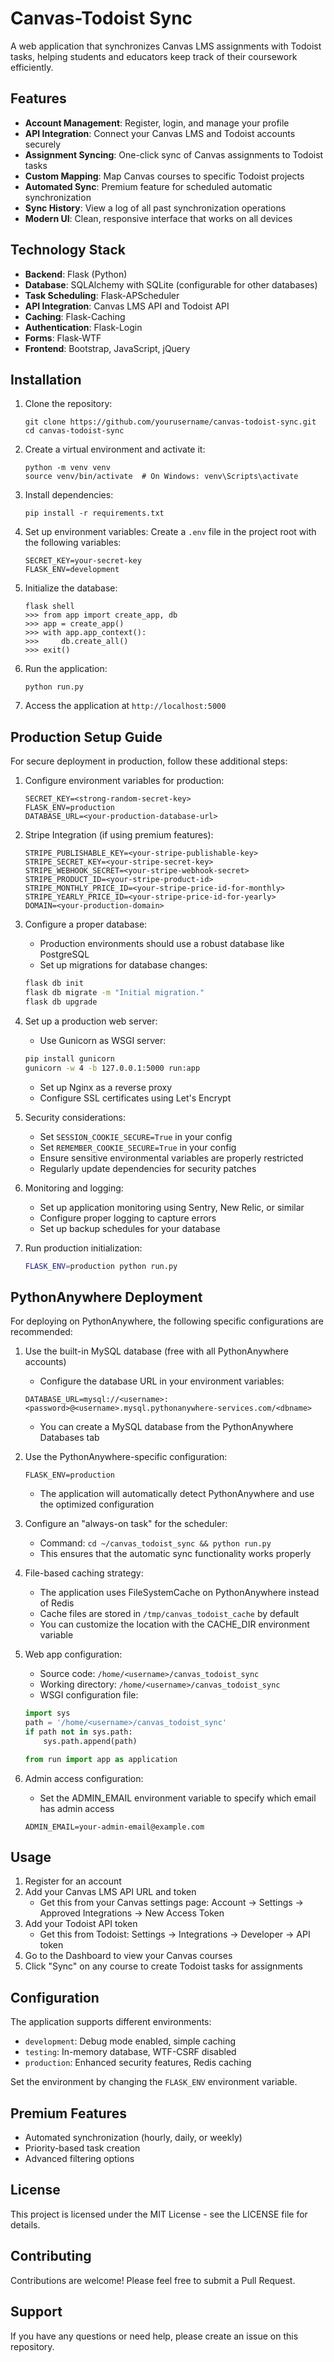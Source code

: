 # Canvas-Todoist Sync

A web application that synchronizes Canvas LMS assignments with Todoist tasks, helping students and educators keep track of their coursework efficiently.

## Features

- **Account Management**: Register, login, and manage your profile
- **API Integration**: Connect your Canvas LMS and Todoist accounts securely
- **Assignment Syncing**: One-click sync of Canvas assignments to Todoist tasks
- **Custom Mapping**: Map Canvas courses to specific Todoist projects
- **Automated Sync**: Premium feature for scheduled automatic synchronization
- **Sync History**: View a log of all past synchronization operations
- **Modern UI**: Clean, responsive interface that works on all devices

## Technology Stack

- **Backend**: Flask (Python)
- **Database**: SQLAlchemy with SQLite (configurable for other databases)
- **Task Scheduling**: Flask-APScheduler
- **API Integration**: Canvas LMS API and Todoist API
- **Caching**: Flask-Caching
- **Authentication**: Flask-Login
- **Forms**: Flask-WTF
- **Frontend**: Bootstrap, JavaScript, jQuery

## Installation

1. Clone the repository:
   ```
   git clone https://github.com/yourusername/canvas-todoist-sync.git
   cd canvas-todoist-sync
   ```

2. Create a virtual environment and activate it:
   ```
   python -m venv venv
   source venv/bin/activate  # On Windows: venv\Scripts\activate
   ```

3. Install dependencies:
   ```
   pip install -r requirements.txt
   ```

4. Set up environment variables:
   Create a `.env` file in the project root with the following variables:
   ```
   SECRET_KEY=your-secret-key
   FLASK_ENV=development
   ```

5. Initialize the database:
   ```
   flask shell
   >>> from app import create_app, db
   >>> app = create_app()
   >>> with app.app_context():
   >>>     db.create_all()
   >>> exit()
   ```

6. Run the application:
   ```
   python run.py
   ```

7. Access the application at `http://localhost:5000`

## Production Setup Guide

For secure deployment in production, follow these additional steps:

1. Configure environment variables for production:
   ```
   SECRET_KEY=<strong-random-secret-key>
   FLASK_ENV=production
   DATABASE_URL=<your-production-database-url>
   ```

2. Stripe Integration (if using premium features):
   ```
   STRIPE_PUBLISHABLE_KEY=<your-stripe-publishable-key>
   STRIPE_SECRET_KEY=<your-stripe-secret-key>
   STRIPE_WEBHOOK_SECRET=<your-stripe-webhook-secret>
   STRIPE_PRODUCT_ID=<your-stripe-product-id>
   STRIPE_MONTHLY_PRICE_ID=<your-stripe-price-id-for-monthly>
   STRIPE_YEARLY_PRICE_ID=<your-stripe-price-id-for-yearly>
   DOMAIN=<your-production-domain>
   ```

3. Configure a proper database:
   - Production environments should use a robust database like PostgreSQL
   - Set up migrations for database changes:
   ```bash
   flask db init
   flask db migrate -m "Initial migration."
   flask db upgrade
   ```

4. Set up a production web server:
   - Use Gunicorn as WSGI server:
   ```bash
   pip install gunicorn
   gunicorn -w 4 -b 127.0.0.1:5000 run:app
   ```
   - Set up Nginx as a reverse proxy
   - Configure SSL certificates using Let's Encrypt

5. Security considerations:
   - Set `SESSION_COOKIE_SECURE=True` in your config
   - Set `REMEMBER_COOKIE_SECURE=True` in your config
   - Ensure sensitive environmental variables are properly restricted
   - Regularly update dependencies for security patches

6. Monitoring and logging:
   - Set up application monitoring using Sentry, New Relic, or similar
   - Configure proper logging to capture errors
   - Set up backup schedules for your database

7. Run production initialization:
   ```bash
   FLASK_ENV=production python run.py
   ```

## PythonAnywhere Deployment

For deploying on PythonAnywhere, the following specific configurations are recommended:

1. Use the built-in MySQL database (free with all PythonAnywhere accounts)
   - Configure the database URL in your environment variables:
   ```
   DATABASE_URL=mysql://<username>:<password>@<username>.mysql.pythonanywhere-services.com/<dbname>
   ```
   - You can create a MySQL database from the PythonAnywhere Databases tab

2. Use the PythonAnywhere-specific configuration:
   ```
   FLASK_ENV=production
   ```
   - The application will automatically detect PythonAnywhere and use the optimized configuration

3. Configure an "always-on task" for the scheduler:
   - Command: `cd ~/canvas_todoist_sync && python run.py`
   - This ensures that the automatic sync functionality works properly

4. File-based caching strategy:
   - The application uses FileSystemCache on PythonAnywhere instead of Redis
   - Cache files are stored in `/tmp/canvas_todoist_cache` by default
   - You can customize the location with the CACHE_DIR environment variable

5. Web app configuration:
   - Source code: `/home/<username>/canvas_todoist_sync`
   - Working directory: `/home/<username>/canvas_todoist_sync`
   - WSGI configuration file:
   ```python
   import sys
   path = '/home/<username>/canvas_todoist_sync'
   if path not in sys.path:
       sys.path.append(path)
   
   from run import app as application
   ```

6. Admin access configuration:
   - Set the ADMIN_EMAIL environment variable to specify which email has admin access
   ```
   ADMIN_EMAIL=your-admin-email@example.com
   ```

## Usage

1. Register for an account
2. Add your Canvas LMS API URL and token
   - Get this from your Canvas settings page: Account → Settings → Approved Integrations → New Access Token
3. Add your Todoist API token
   - Get this from Todoist: Settings → Integrations → Developer → API token
4. Go to the Dashboard to view your Canvas courses
5. Click "Sync" on any course to create Todoist tasks for assignments

## Configuration

The application supports different environments:

- `development`: Debug mode enabled, simple caching
- `testing`: In-memory database, WTF-CSRF disabled
- `production`: Enhanced security features, Redis caching

Set the environment by changing the `FLASK_ENV` environment variable.

## Premium Features

- Automated synchronization (hourly, daily, or weekly)
- Priority-based task creation
- Advanced filtering options

## License

This project is licensed under the MIT License - see the LICENSE file for details.

## Contributing

Contributions are welcome! Please feel free to submit a Pull Request.

## Support

If you have any questions or need help, please create an issue on this repository. 